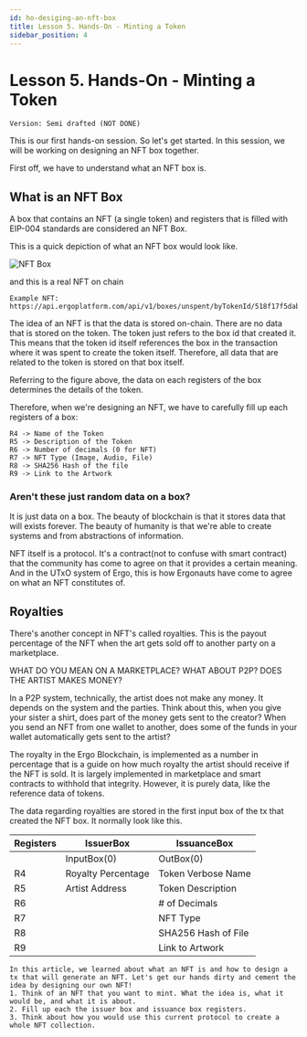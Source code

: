 ```yaml
---
id: ho-desiging-an-nft-box
title: Lesson 5. Hands-On - Minting a Token
sidebar_position: 4
---
```


# Lesson 5. Hands-On - Minting a Token

```text title="Completion Status"
Version: Semi drafted (NOT DONE)
```

This is our first hands-on session. So let's get started. In this session, we will be working on designing an NFT box together.

First off, we have to understand what an NFT box is.

## What is an NFT Box

A box that contains an NFT (a single token) and registers that is filled with EIP-004 standards are considered an NFT Box.

This is a quick depiction of what an NFT box would look like.

![NFT Box](../../../static/img/nftbox.png)

and this is a real NFT on chain

```
Example NFT:
https://api.ergoplatform.com/api/v1/boxes/unspent/byTokenId/518f17f5dabd265e92af7dfced645b8d283a67c01970be4dc9c5e4688b54257f
```

The idea of an NFT is that the data is stored on-chain. There are no data that is stored on the token. The token just refers to the box id that created it. This means that the token id itself references the box in the transaction where it was spent to create the token itself. Therefore, all data that are related to the token is stored on that box itself.

Referring to the figure above, the data on each registers of the box determines the details of the token.

Therefore, when we're designing an NFT, we have to carefully fill up each registers of a box:

```
R4 -> Name of the Token
R5 -> Description of the Token
R6 -> Number of decimals (0 for NFT)
R7 -> NFT Type (Image, Audio, File)
R8 -> SHA256 Hash of the file
R9 -> Link to the Artwork
```

### Aren't these just random data on a box?

It is just data on a box. The beauty of blockchain is that it stores data that will exists forever. The beauty of humanity is that we're able to create systems and from abstractions of information.

NFT itself is a protocol. It's a contract(not to confuse with smart contract) that the community has come to agree on that it provides a certain meaning. And in the UTxO system of Ergo, this is how Ergonauts have come to agree on what an NFT constitutes of.

## Royalties

There's another concept in NFT's called royalties. This is the payout percentage of the NFT when the art gets sold off to another party on a marketplace.

WHAT DO YOU MEAN ON A MARKETPLACE? WHAT ABOUT P2P? DOES THE ARTIST MAKES MONEY?

In a P2P system, technically, the artist does not make any money. It depends on the system and the parties. Think about this, when you give your sister a shirt, does part of the money gets sent to the creator? When you send an NFT from one wallet to another, does some of the funds in your wallet automatically gets sent to the artist?

The royalty in the Ergo Blockchain, is implemented as a number in percentage that is a guide on how much royalty the artist should receive if the NFT is sold. It is largely implemented in marketplace and smart contracts to withhold that integrity. However, it is purely data, like the reference data of tokens.

The data regarding royalties are stored in the first input box of the tx that created the NFT box. It normally look like this.

| Registers | IssuerBox          | IssuanceBox         |
| --------- | ------------------ | ------------------- |
|           | InputBox(0)        | OutBox(0)           |
| R4        | Royalty Percentage | Token Verbose Name  |
| R5        | Artist Address     | Token Description   |
| R6        |                    | # of Decimals       |
| R7        |                    | NFT Type            |
| R8        |                    | SHA256 Hash of File |
| R9        |                    | Link to Artwork     |

```text title="Cabin Sessions"
In this article, we learned about what an NFT is and how to design a tx that will generate an NFT. Let's get our hands dirty and cement the idea by designing our own NFT!
1. Think of an NFT that you want to mint. What the idea is, what it would be, and what it is about.
2. Fill up each the issuer box and issuance box registers.
3. Think about how you would use this current protocol to create a whole NFT collection.
```

